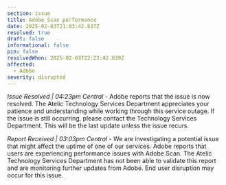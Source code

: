 ```yaml
---
section: issue
title: Adobe Scan performance
date: 2025-02-03T21:03:42.837Z
resolved: true
draft: false
informational: false
pin: false
resolvedWhen: 2025-02-03T22:23:42.839Z
affected:
  - Adobe
severity: disrupted
---
```

*Issue Resolved | 04:23pm Central* - Adobe reports that the issue is now resolved. The Atelic Technology Services Department appreciates your patience and understanding while working through this service outage. If the issue is still occurring, please contact the Technology Services Department. This will be the last update unless the issue recurs.

*Report Received | 03:03pm Central* - We are investigating a potential issue that might affect the uptime of one of our services. Adobe reports that users are experiencing performance issues with Adobe Scan. The Atelic Technology Services Department has not been able to validate this report and are monitoring further updates from Adobe. End user disruption may occur for this issue.